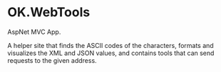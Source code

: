 # OK.WebTools
AspNet MVC App.

A helper site that finds the ASCII codes of the characters, formats and visualizes the XML and JSON values, and contains tools that can send requests to the given address.